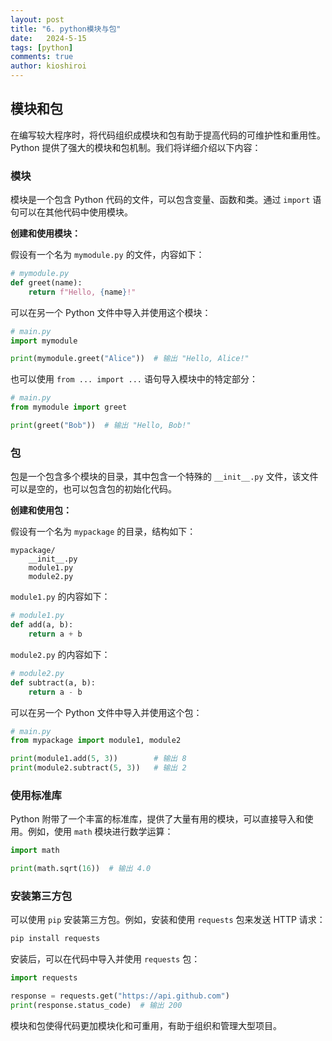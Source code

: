```yaml
---
layout: post
title: "6. python模块与包"
date:   2024-5-15
tags: [python]
comments: true
author: kioshiroi
---
```

## 模块和包

在编写较大程序时，将代码组织成模块和包有助于提高代码的可维护性和重用性。Python 提供了强大的模块和包机制。我们将详细介绍以下内容：

### 模块

模块是一个包含 Python 代码的文件，可以包含变量、函数和类。通过 `import` 语句可以在其他代码中使用模块。

**创建和使用模块：**

假设有一个名为 `mymodule.py` 的文件，内容如下：

```python
# mymodule.py
def greet(name):
    return f"Hello, {name}!"
```

可以在另一个 Python 文件中导入并使用这个模块：

```python
# main.py
import mymodule

print(mymodule.greet("Alice"))  # 输出 "Hello, Alice!"
```

也可以使用 `from ... import ...` 语句导入模块中的特定部分：

```python
# main.py
from mymodule import greet

print(greet("Bob"))  # 输出 "Hello, Bob!"
```

### 包

包是一个包含多个模块的目录，其中包含一个特殊的 `__init__.py` 文件，该文件可以是空的，也可以包含包的初始化代码。

**创建和使用包：**

假设有一个名为 `mypackage` 的目录，结构如下：

```
mypackage/
    __init__.py
    module1.py
    module2.py
```

`module1.py` 的内容如下：

```python
# module1.py
def add(a, b):
    return a + b
```

`module2.py` 的内容如下：

```python
# module2.py
def subtract(a, b):
    return a - b
```

可以在另一个 Python 文件中导入并使用这个包：

```python
# main.py
from mypackage import module1, module2

print(module1.add(5, 3))        # 输出 8
print(module2.subtract(5, 3))   # 输出 2
```

### 使用标准库

Python 附带了一个丰富的标准库，提供了大量有用的模块，可以直接导入和使用。例如，使用 `math` 模块进行数学运算：

```python
import math

print(math.sqrt(16))  # 输出 4.0
```

### 安装第三方包

可以使用 `pip` 安装第三方包。例如，安装和使用 `requests` 包来发送 HTTP 请求：

```bash
pip install requests
```

安装后，可以在代码中导入并使用 `requests` 包：

```python
import requests

response = requests.get("https://api.github.com")
print(response.status_code)  # 输出 200
```

模块和包使得代码更加模块化和可重用，有助于组织和管理大型项目。
